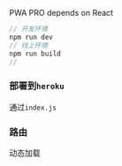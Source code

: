 PWA PRO depends on React

```js
// 开发环境
npm run dev
// 线上环境
npm run build
// 
```

### 部署到`heroku`

通过`index.js`

### 路由

动态加载